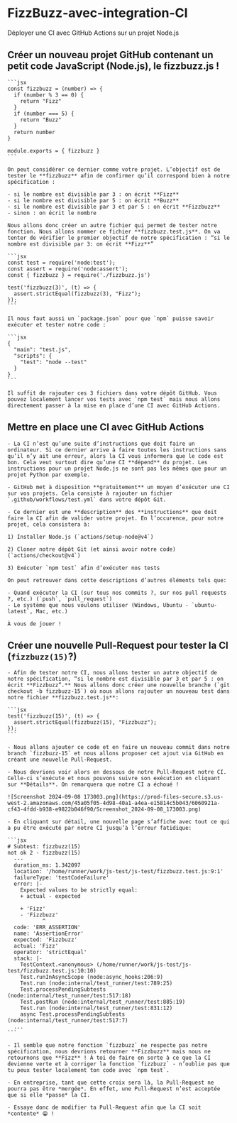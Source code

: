 # FizzBuzz-avec-integration-CI
Déployer une CI avec GitHub Actions sur un projet Node.js


## Créer un nouveau projet GitHub contenant un petit code JavaScript (Node.js), le **fizzbuzz.js** !
    

    ```jsx
    const fizzbuzz = (number) => {
      if (number % 3 == 0) {
        return "Fizz"
      }
      if (number === 5) {
        return "Buzz"
      }
      return number
    }
    
    module.exports = { fizzbuzz }
    ```

    On peut considérer ce dernier comme votre projet. L’objectif est de tester le **fizzbuzz** afin de confirmer qu’il correspond bien à notre spécification :
    
    - si le nombre est divisible par 3 : on écrit **Fizz**
    - si le nombre est divisible par 5 : on écrit **Buzz**
    - si le nombre est divisible par 3 et par 5 : on écrit **Fizzbuzz**
    - sinon : on écrit le nombre
    
    Nous allons donc créer un autre fichier qui permet de tester notre fonction. Nous allons nommer ce fichier **fizzbuzz.test.js**. On va tenter de vérifier le premier objectif de notre spécification : “si le nombre est divisible par 3: on écrit **Fizz**”
    
    ```jsx
    const test = require('node:test');
    const assert = require('node:assert');
    const { fizzbuzz } = require('./fizzbuzz.js')
    
    test('fizzbuzz(3)', (t) => {
      assert.strictEqual(fizzbuzz(3), "Fizz");
    });
    ```
    
    Il nous faut aussi un `package.json` pour que `npm` puisse savoir exécuter et tester notre code :
    
    ```jsx
    {
      "main": "test.js",
      "scripts": {
        "test": "node --test"
      }
    }
    ```
    
    Il suffit de rajouter ces 3 fichiers dans votre dépôt GitHub. Vous pouvez localement lancer vos tests avec `npm test` mais nous allons directement passer à la mise en place d’une CI avec GitHub Actions.
    
## Mettre en place une CI avec GitHub Actions
    
    - La CI n’est qu’une suite d’instructions que doit faire un ordinateur. Si ce dernier arrive à faire toutes les instructions sans qu’il n’y ait une erreur, alors la CI vous informera que le code est bon. Cela veut surtout dire qu’une CI **dépend** du projet. Les instructions pour un projet Node.js ne sont pas les mêmes que pour un projet Python par exemple.
    
    - GitHub met à disposition **gratuitement** un moyen d’exécuter une CI sur vos projets. Cela consiste à rajouter un fichier `.github/workflows/test.yml` dans votre dépôt Git.
    
    - Ce dernier est une **description** des **instructions** que doit faire la CI afin de valider votre projet. En l’occurence, pour notre projet, cela consistera à:
    
    1) Installer Node.js (`actions/setup-node@v4`)
    
    2) Cloner notre dépôt Git (et ainsi avoir notre code) (`actions/checkout@v4`)
    
    3) Exécuter `npm test` afin d’exécuter nos tests
    
    On peut retrouver dans cette descriptions d’autres éléments tels que:
    
    - Quand exécuter la CI (sur tous nos commits ?, sur nos pull requests ?, etc.) (`push`, `pull_request`)
    - Le système que nous voulons utiliser (Windows, Ubuntu - `ubuntu-latest`, Mac, etc.)
    
    À vous de jouer !
    
## Créer une nouvelle Pull-Request pour tester la CI (`fizzbuzz(15)`?)
    
    - Afin de tester notre CI, nous allons tester un autre objectif de notre spécification, “si le nombre est divisible par 3 et par 5 : on écrit **Fizzbuzz”.** Nous allons donc créer une nouvelle branche (`git checkout -b fizzbuzz-15`) où nous allons rajouter un nouveau test dans notre fichier **fizzbuzz.test.js**:
    
    ```jsx
    test('fizzbuzz(15)', (t) => {
      assert.strictEqual(fizzbuzz(15), "Fizzbuzz");
    });
    ```
    
    - Nous allons ajouter ce code et en faire un nouveau commit dans notre branch `fizzbuzz-15` et nous allons proposer cet ajout via GitHub en créant une nouvelle Pull-Request.
    
    - Nous devrions voir alors en dessous de notre Pull-Request notre CI. Celle-ci s’exécute et nous pouvons suivre son exécution en cliquant sur **Détails**. On remarquera que notre CI a échoué !
    
    ![Screenshot 2024-09-08 173003.png](https://prod-files-secure.s3.us-west-2.amazonaws.com/45a05f05-4d98-40a1-a4ea-e15814c5b043/6060921a-cf43-4fdd-b938-e9822b046f90/Screenshot_2024-09-08_173003.png)
    
    - En cliquant sur détail, une nouvelle page s’affiche avec tout ce qui a pu être exécuté par notre CI jusqu’à l’erreur fatidique:
    
    ```jsx
    # Subtest: fizzbuzz(15)
    not ok 2 - fizzbuzz(15)
      ---
      duration_ms: 1.342097
      location: '/home/runner/work/js-test/js-test/fizzbuzz.test.js:9:1'
      failureType: 'testCodeFailure'
      error: |-
        Expected values to be strictly equal:
        + actual - expected
        
        + 'Fizz'
        - 'Fizzbuzz'
               ^
      code: 'ERR_ASSERTION'
      name: 'AssertionError'
      expected: 'Fizzbuzz'
      actual: 'Fizz'
      operator: 'strictEqual'
      stack: |-
        TestContext.<anonymous> (/home/runner/work/js-test/js-test/fizzbuzz.test.js:10:10)
        Test.runInAsyncScope (node:async_hooks:206:9)
        Test.run (node:internal/test_runner/test:789:25)
        Test.processPendingSubtests (node:internal/test_runner/test:517:18)
        Test.postRun (node:internal/test_runner/test:885:19)
        Test.run (node:internal/test_runner/test:831:12)
        async Test.processPendingSubtests (node:internal/test_runner/test:517:7)
      ...
    ```
    
    - Il semble que notre fonction `fizzbuzz` ne respecte pas notre spécification, nous devrions retourner **Fizzbuzz** mais nous ne retournons que **Fizz** ! À toi de faire en sorte à ce que la CI devienne verte et à corriger la fonction `fizzbuzz` - n’oublie pas que tu peux tester localement ton code avec `npm test`.
    
    - En entreprise, tant que cette croix sera là, la Pull-Request ne pourra pas être *mergée*. En effet, une Pull-Request n’est acceptée que si elle *passe* la CI.
    
    - Essaye donc de modifier ta Pull-Request afin que la CI soit *contente* 😁 !